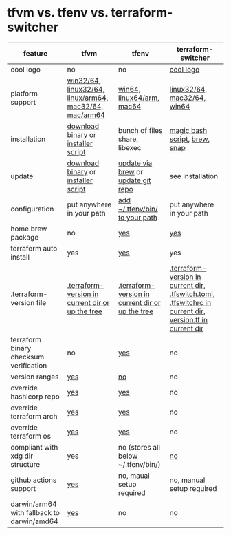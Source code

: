# tfvm vs. tfenv vs. terraform-switcher

| feature          | tfvm | tfenv | terraform-switcher | 
|------------------|------|-------|--------------------|
| cool logo        | no | no | [cool logo](https://github.com/warrensbox/terraform-switcher#terraform-switcher) |
| platform support | [win32/64, linux32/64, linux/arm64, mac32/64, mac/arm64](https://github.com/cbuschka/tfvm/releases/latest) | [win64, linux64/arm, mac64](https://github.com/tfutils/tfenv#support) | [linux32/64, mac32/64, win64](https://github.com/warrensbox/terraform-switcher#installation) |
| installation     | [download binary](https://github.com/cbuschka/tfvm/releases/latest) or [installer script](https://github.com/cbuschka/tfvm/blob/main/readme.md#installation) | bunch of files share, libexec | [magic bash script](https://github.com/warrensbox/terraform-switcher#general-linux), [brew](https://github.com/warrensbox/terraform-switcher#homebrew), [snap](https://github.com/warrensbox/terraform-switcher#snapcraft-for-centos-ubuntu-linux-mint-rhel-debian-fedora) |
| update           | [download binary](https://github.com/cbuschka/tfvm/releases/latest) or [installer script](https://github.com/cbuschka/tfvm/blob/main/readme.md#installation) | [update via brew](https://github.com/tfutils/tfenv#automatic) or [update git repo](https://github.com/tfutils/tfenv#upgrading) | see installation |
| configuration    | put anywhere in your path | [add ~/.tfenv/bin/ to your path](https://github.com/tfutils/tfenv#manual) | put anywhere in your path |
| home brew package | no | [yes](https://github.com/tfutils/tfenv#automatic) | [yes](https://github.com/warrensbox/terraform-switcher#homebrew) |
| terraform auto install  | yes | [yes](https://github.com/tfutils/tfenv#tfenv_auto_install) | yes |
| .terraform-version file | [.terraform-version in current dir or up the tree](https://github.com/cbuschka/tfvm#configure-terraform-version) | [.terraform-version in current dir or up the tree](https://github.com/tfutils/tfenv#terraform-version) | [.terraform-version in current dir](https://github.com/warrensbox/terraform-switcher#instead-of-a-tfswitchrc-file-a-terraform-version-file-may-be-used-for-compatibility-with-tfenv-and-other-tools-which-use-it), [.tfswitch.toml](https://github.com/warrensbox/terraform-switcher#use-tfswitchtoml-file--for-non-admin---users-with-limited-privilege-on-their-computers), [.tfswitchrc in current dir](https://github.com/warrensbox/terraform-switcher#use-tfswitchrc-file), [version.tf in current dir](https://github.com/warrensbox/terraform-switcher#use-versiontf-file) |
| terraform binary checksum verification | no | [yes](https://github.com/tfutils/tfenv#tfenv-install-version) | no |
| version ranges   | [yes](https://github.com/cbuschka/tfvm#configure-terraform-version) | [no](https://github.com/tfutils/tfenv#min-required) | no |
| override hashicorp repo | [yes](https://github.com/cbuschka/tfvm/blob/main/doc/env-vars.md#environment-variables) | [yes](https://github.com/tfutils/tfenv#tfenv_remote) | no |
| override terraform arch | [yes](https://github.com/cbuschka/tfvm/blob/main/doc/env-vars.md#environment-variables) | [yes](https://github.com/tfutils/tfenv#tfenv_arch) | no |
| override terraform os | [yes](https://github.com/cbuschka/tfvm/blob/main/doc/env-vars.md#environment-variables) | [yes](https://github.com/tfutils/tfenv#tfenv_arch) | no |
| compliant with xdg dir structure | yes | no (stores all below ~/.tfenv/bin/) | [no](https://github.com/warrensbox/terraform-switcher/issues/80) |
| github actions support | [yes](https://github.com/cbuschka/setup-tfvm) | no, maual setup required | no, manual setup required |
| darwin/arm64 with fallback to darwin/amd64 | [yes](https://github.com/cbuschka/tfvm/issues/25) | no | no |

